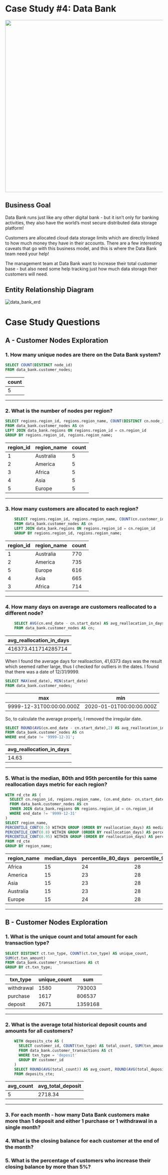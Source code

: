 # Case Study #4: Data Bank
<img src = "https://github.com/joycemok/8-Week-SQL-Challenge/assets/107952129/682bd586-499a-44fc-b215-59a6e638a82e" width = 550, height = 550)>

## Business Goal
Data Bank runs just like any other digital bank - but it isn’t only for banking activities, they also have the world’s most secure distributed data storage platform!

Customers are allocated cloud data storage limits which are directly linked to how much money they have in their accounts. There are a few interesting caveats that go with this business model, and this is where the Data Bank team need your help!

The management team at Data Bank want to increase their total customer base - but also need some help tracking just how much data storage their customers will need.

## Entity Relationship Diagram
![data_bank_erd](https://github.com/joycemok/8-Week-SQL-Challenge/assets/107952129/c50c1ba1-4dcd-46d8-9284-1dca077d0c9c)

# Case Study Questions

## A - Customer Nodes Exploration
### 1. How many unique nodes are there on the Data Bank system?
```SQL
SELECT COUNT(DISTINCT node_id)
FROM data_bank.customer_nodes;
```

| count |
| ----- |
| 5     |

---
### 2. What is the number of nodes per region?
```SQL
SELECT regions.region_id, regions.region_name, COUNT(DISTINCT cn.node_id)
FROM data_bank.customer_nodes AS cn
LEFT JOIN data_bank.regions ON regions.region_id = cn.region_id
GROUP BY regions.region_id, regions.region_name;
```

| region_id | region_name | count |
| --------- | ----------- | ----- |
| 1         | Australia   | 5     |
| 2         | America     | 5     |
| 3         | Africa      | 5     |
| 4         | Asia        | 5     |
| 5         | Europe      | 5     |

---
### 3. How many customers are allocated to each region?
```SQL
    SELECT regions.region_id, regions.region_name, COUNT(cn.customer_id) 
    FROM data_bank.customer_nodes AS cn
    LEFT JOIN data_bank.regions ON regions.region_id = cn.region_id
    GROUP BY regions.region_id, regions.region_name;
```

| region_id | region_name | count |
| --------- | ----------- | ----- |
| 1         | Australia   | 770   |
| 2         | America     | 735   |
| 5         | Europe      | 616   |
| 4         | Asia        | 665   |
| 3         | Africa      | 714   |

---
### 4. How many days on average are customers reallocated to a different node?
```SQL
    SELECT AVG(cn.end_date - cn.start_date) AS avg_reallocation_in_days
    FROM data_bank.customer_nodes AS cn;
```

| avg_reallocation_in_days |
| ------------------------ |
| 416373.411714285714      |

When I found the average days for realloaction, 41,6373 days was the result which seemed rather large, thus I checked for outliers in the dates. I found that there was a date of 12/31/9999.

```SQL
SELECT MAX(end_date), MIN(start_date)
FROM data_bank.customer_nodes;
```

| max                      | min                      |
| ------------------------ | ------------------------ |
| 9999-12-31T00:00:00.000Z | 2020-01-01T00:00:00.000Z |

So, to calculate the average properly, I removed the irregular date.

```SQL
SELECT ROUND(AVG(cn.end_date - cn.start_date),2) AS avg_reallocation_in_days
FROM data_bank.customer_nodes AS cn
WHERE end_date != '9999-12-31';
```

| avg_reallocation_in_days |
| ------------------------ |
| 14.63                    |

---
### 5. What is the median, 80th and 95th percentile for this same reallocation days metric for each region? 
```SQL
WITH rd_cte AS (
  SELECT cn.region_id, regions.region_name, (cn.end_date- cn.start_date) AS reallocation_days 
  FROM data_bank.customer_nodes AS cn
  INNER JOIN data_bank.regions ON regions.region_id = cn.region_id
  WHERE end_date != '9999-12-31'
)
SELECT region_name,
PERCENTILE_CONT(0.5) WITHIN GROUP (ORDER BY reallocation_days) AS median_days,
PERCENTILE_CONT(0.8) WITHIN GROUP (ORDER BY reallocation_days) AS percentile_80_days,
PERCENTILE_CONT(0.95) WITHIN GROUP (ORDER BY reallocation_days) AS percentile_95_days
FROM rd_cte
GROUP BY region_name;
```

| region_name | median_days | percentile_80_days | percentile_95_days |
| ----------- | ----------- | ------------------ | ------------------ |
| Africa      | 15          | 24                 | 28                 |
| America     | 15          | 23                 | 28                 |
| Asia        | 15          | 23                 | 28                 |
| Australia   | 15          | 23                 | 28                 |
| Europe      | 15          | 24                 | 28                 |

---

## B - Customer Nodes Exploration
### 1. What is the unique count and total amount for each transaction type?
```SQL
SELECT DISTINCT ct.txn_type, COUNT(ct.txn_type) AS unique_count,
SUM(ct.txn_amount)
FROM data_bank.customer_transactions AS ct
GROUP BY ct.txn_type;
```

| txn_type   | unique_count | sum     |
| ---------- | ------------ | ------- |
| withdrawal | 1580         | 793003  |
| purchase   | 1617         | 806537  |
| deposit    | 2671         | 1359168 |

---
### 2. What is the average total historical deposit counts and amounts for all customers?
```SQL
    WITH deposits_cte AS (
      SELECT customer_id, COUNT(txn_type) AS total_count, SUM(txn_amount) AS total_deposit
      FROM data_bank.customer_transactions AS ct
      WHERE txn_type = 'deposit'
      GROUP BY customer_id
    )
    SELECT ROUND(AVG(total_count)) AS avg_count, ROUND(AVG(total_deposit), 2) AS avg_total_deposit
    FROM deposits_cte;
```

| avg_count | avg_total_deposit |
| --------- | ----------------- |
| 5         | 2718.34           |

---

### 3. For each month - how many Data Bank customers make more than 1 deposit and either 1 purchase or 1 withdrawal in a single month?
### 4. What is the closing balance for each customer at the end of the month?
### 5. What is the percentage of customers who increase their closing balance by more than 5%?


